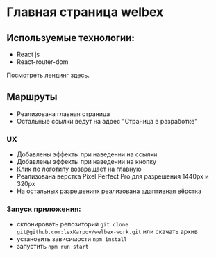 # Главная страница welbex

## Используемые технологии:

* React js
* React-router-dom

Посмотреть лендинг  [здесь](https://lexkarpov.github.io/welbex-work/).

## Маршруты

* Реализована главная страница
* Остальные ссылки ведут на адрес "Страница в разработке"

### UX

* Добавлены эффекты при наведении на ссылки
* Добавлены эффекты при наведении на кнопку
* Клик по логотипу возвращает на главную
* Реализована верстка Pixel Perfect Pro для разрешения 1440px и 320px
* На остальных разрешениях реализована адаптивная вёрстка

### Запуск приложения:

* склонировать репозиторий ```git clone git@github.com:lexKarpov/welbex-work.git``` или скачать архив
* установить зависимости ```npm install```
* запустить ```npm run start```



